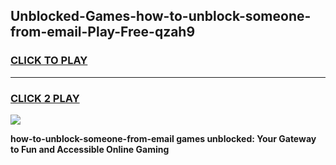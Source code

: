 
## Unblocked-Games-how-to-unblock-someone-from-email-Play-Free-qzah9
<h3>
<a href="https://premium76.site?title=how-to-unblock-someone-from-email&ref=23A">CLICK TO PLAY</a></h3>
<hr>

<h3>
<a href="https://premium76.site?title=how-to-unblock-someone-from-email&ref=23A">CLICK 2 PLAY</a>
  
</h3>

<a href="https://premium76.site?title=how-to-unblock-someone-from-email&ref=23A"><img src="https://clearcache.store/games.png"></a>


**how-to-unblock-someone-from-email games unblocked: Your Gateway to Fun and Accessible Online Gaming**
